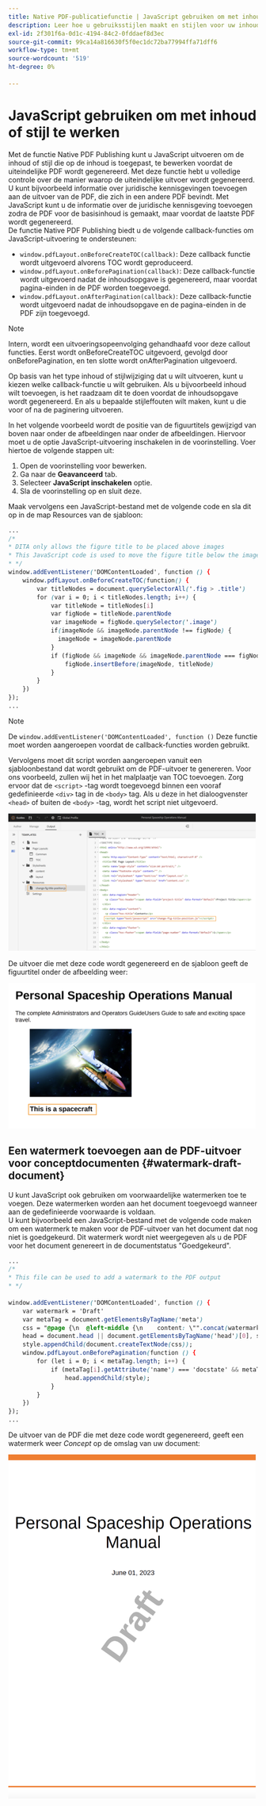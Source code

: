```yaml
---
title: Native PDF-publicatiefunctie | JavaScript gebruiken om met inhoud of stijl te werken
description: Leer hoe u gebruiksstijlen maakt en stijlen voor uw inhoud maakt.
exl-id: 2f301f6a-0d1c-4194-84c2-0fddaef8d3ec
source-git-commit: 99ca14a816630f5f0ec1dc72ba77994ffa71dff6
workflow-type: tm+mt
source-wordcount: '519'
ht-degree: 0%

---
```


# JavaScript gebruiken om met inhoud of stijl te werken

Met de functie Native PDF Publishing kunt u JavaScript uitvoeren om de inhoud of stijl die op de inhoud is toegepast, te bewerken voordat de uiteindelijke PDF wordt gegenereerd. Met deze functie hebt u volledige controle over de manier waarop de uiteindelijke uitvoer wordt gegenereerd. U kunt bijvoorbeeld informatie over juridische kennisgevingen toevoegen aan de uitvoer van de PDF, die zich in een andere PDF bevindt. Met JavaScript kunt u de informatie over de juridische kennisgeving toevoegen zodra de PDF voor de basisinhoud is gemaakt, maar voordat de laatste PDF wordt gegenereerd.\
De functie Native PDF Publishing biedt u de volgende callback-functies om JavaScript-uitvoering te ondersteunen:

* `window.pdfLayout.onBeforeCreateTOC(callback)`: Deze callback functie wordt uitgevoerd alvorens TOC wordt geproduceerd.
* `window.pdfLayout.onBeforePagination(callback)`: Deze callback-functie wordt uitgevoerd nadat de inhoudsopgave is gegenereerd, maar voordat pagina-einden in de PDF worden toegevoegd.
* `window.pdfLayout.onAfterPagination(callback)`: Deze callback-functie wordt uitgevoerd nadat de inhoudsopgave en de pagina-einden in de PDF zijn toegevoegd.

>[!NOTE]
>
>Intern, wordt een uitvoeringsopeenvolging gehandhaafd voor deze callout functies. Eerst wordt onBeforeCreateTOC uitgevoerd, gevolgd door onBeforePagination, en ten slotte wordt onAfterPagination uitgevoerd.

Op basis van het type inhoud of stijlwijziging dat u wilt uitvoeren, kunt u kiezen welke callback-functie u wilt gebruiken. Als u bijvoorbeeld inhoud wilt toevoegen, is het raadzaam dit te doen voordat de inhoudsopgave wordt gegenereerd. En als u bepaalde stijleffouten wilt maken, kunt u die voor of na de paginering uitvoeren.

In het volgende voorbeeld wordt de positie van de figuurtitels gewijzigd van boven naar onder de afbeeldingen naar onder de afbeeldingen. Hiervoor moet u de optie JavaScript-uitvoering inschakelen in de voorinstelling. Voer hiertoe de volgende stappen uit:

1. Open de voorinstelling voor bewerken.
1. Ga naar de **Geavanceerd** tab.
1. Selecteer **JavaScript inschakelen** optie.
1. Sla de voorinstelling op en sluit deze.

Maak vervolgens een JavaScript-bestand met de volgende code en sla dit op in de map Resources van de sjabloon:

```css
...
/*
* DITA only allows the figure title to be placed above images 
* This JavaScript code is used to move the figure title below the image
* */
window.addEventListener('DOMContentLoaded', function () {
    window.pdfLayout.onBeforeCreateTOC(function() {
        var titleNodes = document.querySelectorAll('.fig > .title')
        for (var i = 0; i < titleNodes.length; i++) {
            var titleNode = titleNodes[i]
            var figNode = titleNode.parentNode
            var imageNode = figNode.querySelector('.image')
            if(imageNode && imageNode.parentNode !== figNode) {
              imageNode = imageNode.parentNode
            }
            if (figNode && imageNode && imageNode.parentNode === figNode) {
                figNode.insertBefore(imageNode, titleNode)
            }
        }
    })
});
...
```

>[!NOTE]
>
>De `window.addEventListener('DOMContentLoaded', function ()` Deze functie moet worden aangeroepen voordat de callback-functies worden gebruikt.

Vervolgens moet dit script worden aangeroepen vanuit een sjabloonbestand dat wordt gebruikt om de PDF-uitvoer te genereren. Voor ons voorbeeld, zullen wij het in het malplaatje van TOC toevoegen. Zorg ervoor dat de `<script>` -tag wordt toegevoegd binnen een vooraf gedefinieerde `<div>` tag in de `<body>` tag. Als u deze in het dialoogvenster `<head>` of buiten de `<body>` -tag, wordt het script niet uitgevoerd.

<img src="./assets/js-added-resources-template.png" width="500">

De uitvoer die met deze code wordt gegenereerd en de sjabloon geeft de figuurtitel onder de afbeelding weer:

<img src="./assets/fig-title-below-image.png" width="500">

## Een watermerk toevoegen aan de PDF-uitvoer voor conceptdocumenten {#watermark-draft-document}

U kunt JavaScript ook gebruiken om voorwaardelijke watermerken toe te voegen. Deze watermerken worden aan het document toegevoegd wanneer aan de gedefinieerde voorwaarde is voldaan.\
U kunt bijvoorbeeld een JavaScript-bestand met de volgende code maken om een watermerk te maken voor de PDF-uitvoer van het document dat nog niet is goedgekeurd. Dit watermerk wordt niet weergegeven als u de PDF voor het document genereert in de documentstatus &quot;Goedgekeurd&quot;.

```css
...
/*
* This file can be used to add a watermark to the PDF output
* */

window.addEventListener('DOMContentLoaded', function () {
    var watermark = 'Draft'
    var metaTag = document.getElementsByTagName('meta')
    css = "@page {\n  @left-middle {\n    content: \"".concat(watermark, "\";\n    z-index: 100;\n    font-family: sans-serif;\n    font-size: 80pt;\n    font-weight: bold;\n    color: gray(0, 0.3);\n    text-align: center;\n    transform: rotate(-54.7deg);\n    position: absolute;\n    left: 0;\n    top: 0;\n    width: 100%;\n    height: 100%;\n  }\n}")
    head = document.head || document.getElementsByTagName('head')[0], style = document.createElement('style');
    style.appendChild(document.createTextNode(css));
    window.pdfLayout.onBeforePagination(function () {
        for (let i = 0; i < metaTag.length; i++) {
            if (metaTag[i].getAttribute('name') === 'docstate' && metaTag[i].getAttribute('value') !== 'Approved') {
                head.appendChild(style);
            }
        }
    })
});
...
```

De uitvoer van de PDF die met deze code wordt gegenereerd, geeft een watermerk weer *Concept* op de omslag van uw document:

<img src="./assets/draft-watermark.png" width="500">
